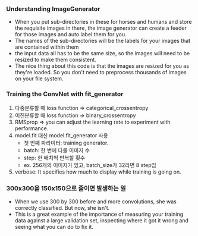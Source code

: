 ### Understanding ImageGenerator

- When you put sub-directories in these for horses and humans and store the requisite images in there, 
the image generator can create a feeder for those images and auto label them for you.
- The names of the sub-directories will be the labels for your images that are contained within them
- the input data all has to be the same size, so the images will need to be resized to make them consistent.
- The nice thing about this code is that the images are resized for you as they're loaded. So you don't need to preprocess thousands of images on your file system.


### Training the ConvNet with fit_generator

1. 다중분류할 때 loss function ⇒ categorical_crossentropy
2. 이진분류할 때 loss function ⇒  binary_crossentropy
3. RMSprop ⇒ you can adjust the learning rate to experiment with performance.
4. model.fit 대신 model.fit_generator 사용
    - 첫 번째 파라미터: training generator. 
    - batch: 한 번에 다룰 이미지 수
    - step: 한 배치씩 반복할 횟수
    - ex. 256개의 이미지가 있고, batch_size가 32라면 8 step임 
5. verbose: It specifies how much to display while training is going on.


### 300x300을 150x150으로 줄이면 발생하는 일

- When we use 300 by 300 before and more convolutions, she was correctly classified. But now, she isn't. 
- This is a great example of the importance of measuring your training data against a large validation set, inspecting where it got it wrong and seeing what you can do to fix it.
